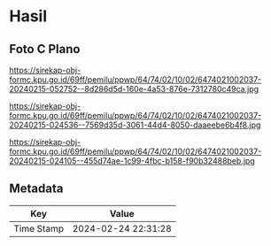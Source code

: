 # Hasil

## Foto C Plano

https://sirekap-obj-formc.kpu.go.id/69ff/pemilu/ppwp/64/74/02/10/02/6474021002037-20240215-052752--8d286d5d-160e-4a53-876e-7312780c49ca.jpg

https://sirekap-obj-formc.kpu.go.id/69ff/pemilu/ppwp/64/74/02/10/02/6474021002037-20240215-024536--7569d35d-3061-44d4-8050-daaeebe6b4f8.jpg

https://sirekap-obj-formc.kpu.go.id/69ff/pemilu/ppwp/64/74/02/10/02/6474021002037-20240215-024105--455d74ae-1c99-4fbc-b158-f90b32488beb.jpg


## Metadata

| Key        | Value               |
| ---------- | ------------------- |
| Time Stamp | 2024-02-24 22:31:28 |



